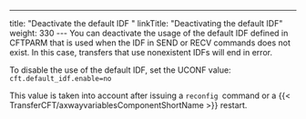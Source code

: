 ---
title: "Deactivate the default IDF "
linkTitle: "Deactivating the default IDF"
weight: 330
--- You can deactivate the usage of the default IDF defined in CFTPARM that is used when the IDF in SEND or RECV commands does not exist. In this case, transfers that use nonexistent IDFs will end in error.

To disable the use of the default IDF, set the UCONF value: `cft.default_idf.enable=no`

This value is taken into account after issuing a `reconfig `command or a {{< TransferCFT/axwayvariablesComponentShortName  >}} restart.
